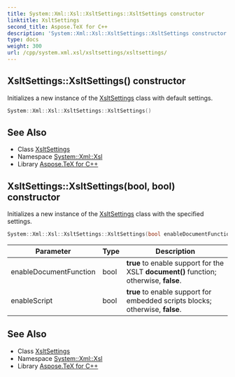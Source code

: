 ```yaml
---
title: System::Xml::Xsl::XsltSettings::XsltSettings constructor
linktitle: XsltSettings
second_title: Aspose.TeX for C++
description: 'System::Xml::Xsl::XsltSettings::XsltSettings constructor. Initializes a new instance of the XsltSettings class with default settings in C++.'
type: docs
weight: 300
url: /cpp/system.xml.xsl/xsltsettings/xsltsettings/
---
```

## XsltSettings::XsltSettings() constructor


Initializes a new instance of the [XsltSettings](../) class with default settings.

```cpp
System::Xml::Xsl::XsltSettings::XsltSettings()
```

## See Also

* Class [XsltSettings](../)
* Namespace [System::Xml::Xsl](../../)
* Library [Aspose.TeX for C++](../../../)
## XsltSettings::XsltSettings(bool, bool) constructor


Initializes a new instance of the [XsltSettings](../) class with the specified settings.

```cpp
System::Xml::Xsl::XsltSettings::XsltSettings(bool enableDocumentFunction, bool enableScript)
```


| Parameter | Type | Description |
| --- | --- | --- |
| enableDocumentFunction | bool | **true** to enable support for the XSLT **document()** function; otherwise, **false**. |
| enableScript | bool | **true** to enable support for embedded scripts blocks; otherwise, **false**. |

## See Also

* Class [XsltSettings](../)
* Namespace [System::Xml::Xsl](../../)
* Library [Aspose.TeX for C++](../../../)
